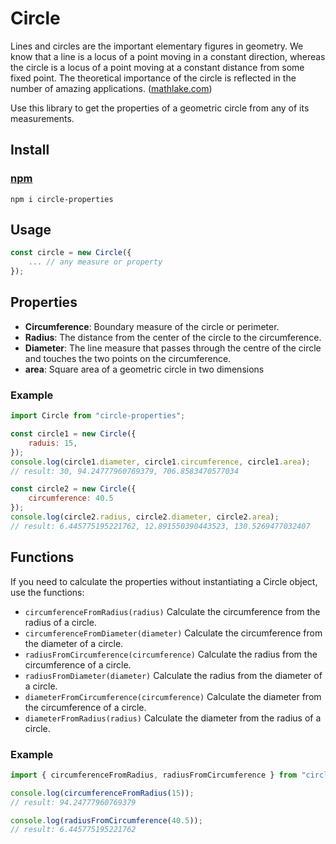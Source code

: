 # Circle

Lines and circles are the important elementary figures in geometry. We know that a line is a locus of a point moving in a constant direction, whereas the circle is a locus of a point moving at a constant distance from some fixed point. The theoretical importance of the circle is reflected in the number of amazing applications. ([mathlake.com](http://mathlake.com/Properties-of-Circle))

Use this library to get the properties of a geometric circle from any of its measurements.

## Install

### [npm](https://www.npmjs.com/package/circle-properties)

```npm
npm i circle-properties
```

## Usage

```javascript
const circle = new Circle({
    ... // any measure or property
});
```

## Properties

* **Circumference**: Boundary measure of the circle or perimeter.
* **Radius**: The distance from the center of the circle to the circumference.
* **Diameter**: The line measure that passes through the centre of the circle and touches the two points on the circumference.
* **area**: Square area of a geometric circle in two dimensions


### Example

```javascript
import Circle from "circle-properties";

const circle1 = new Circle({
    raduis: 15,
});
console.log(circle1.diameter, circle1.circumference, circle1.area);
// result: 30, 94.24777960769379, 706.8583470577034

const circle2 = new Circle({
    circumference: 40.5
});
console.log(circle2.radius, circle2.diameter, circle2.area);
// result: 6.445775195221762, 12.891550390443523, 130.5269477032407
```

## Functions

If you need to calculate the properties without instantiating a Circle object, use the functions:

* `circumferenceFromRadius(radius)` Calculate the circumference from the radius of a circle.
* `circumferenceFromDiameter(diameter)` Calculate the circumference from the diameter of a circle.
* `radiusFromCircumference(circumference)` Calculate the radius from the circumference of a circle.
* `radiusFromDiameter(diameter)` Calculate the radius from the diameter of a circle.
* `diameterFromCircumference(circumference)` Calculate the diameter from the circumference of a circle.
* `diameterFromRadius(radius)` Calculate the diameter from the radius of a circle.

### Example

```javascript
import { circumferenceFromRadius, radiusFromCircumference } from "circle-properties";

console.log(circumferenceFromRadius(15));
// result: 94.24777960769379

console.log(radiusFromCircumference(40.5));
// result: 6.445775195221762
```